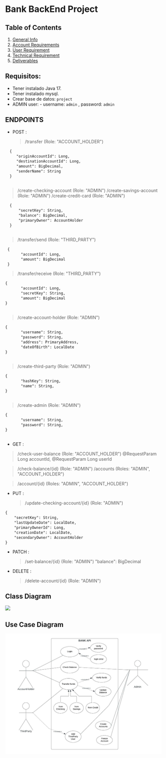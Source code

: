 # Bank BackEnd Project
## Table of Contents
1. [General Info](#general-info)
2. [Account Requirements](#account-requirements)
3. [User Requirement](#user-requirements)
4. [Technical Requirement](#technical-requirement)
5. [Deliverables](#deliverables)

## Requisitos:

- Tener instalado Java 17.
- Tener instalado mysql.
- Crear base de datos: `project`
- ADMIN user: - username: `admin` , password: `admin`

## ENDPOINTS

* POST :

  > /transfer (Role: "ACCOUNT_HOLDER")
  
```
  {
     "originAccountId": Long,
     "destinationAccountId": Long,
     "amount": BigDecimal,
     "senderName": String
  }
  
```
  > /create-checking-account (Role: "ADMIN")
  > /create-savings-account (Role: "ADMIN")
  > /create-credit-card (Role: "ADMIN")

```
  {
      "secretKey": String,
      "balance": BigDecimal,
      "primaryOwner": AccountHolder 
  }
  
```  
   > /transfer/send (Role: "THIRD_PARTY")

```
 {
       "accountId": Long,
       "amount": BigDecimal
 }

```
  > /transfer/receive (Role: "THIRD_PARTY")

```
{
       "accountId": Long,
       "secretKey": String,
       "amount": BigDecimal
}
  
```
  > /create-account-holder (Role: "ADMIN")

```
{
       "username": String,
       "password": String,
       "address": PrimaryAddress,
       "dateOfBirth": LocalDate
}
  
```
  > /create-third-party (Role: "ADMIN")
```
{
       "hashKey": String,
       "name": String,
}
  
```
  > /create-admin (Role: "ADMIN")
```
{
       "username": String,
       "password": String,
}
  
```

  * GET :
  > /check-user-balance (Role: "ACCOUNT_HOLDER")
    @RequestParam Long accountId, @RequestParam Long userId

  > /check-balance/{id} (Role: "ADMIN")
  > /accounts (Roles: "ADMIN", "ACCOUNT_HOLDER")
  
  > /account/{id} (Roles: "ADMIN", "ACCOUNT_HOLDER")
  
* PUT :
  > /update-checking-account/{id} (Role: "ADMIN")

```
{
    "secretKey": String,
    "lastUpdateDate": LocalDate,
    "primaryOwnerId": Long,
    "creationDate": LocalDate,
    "secondaryOwner": AccountHolder
}

```

* PATCH :
  > /set-balance/{id} (Role: "ADMIN")
  "balance": BigDecimal
* DELETE :
  > /delete-account/{id} (Role: "ADMIN")


## Class Diagram

![](./)

## Use Case Diagram

![](./use-case-diagram.jpeg)
